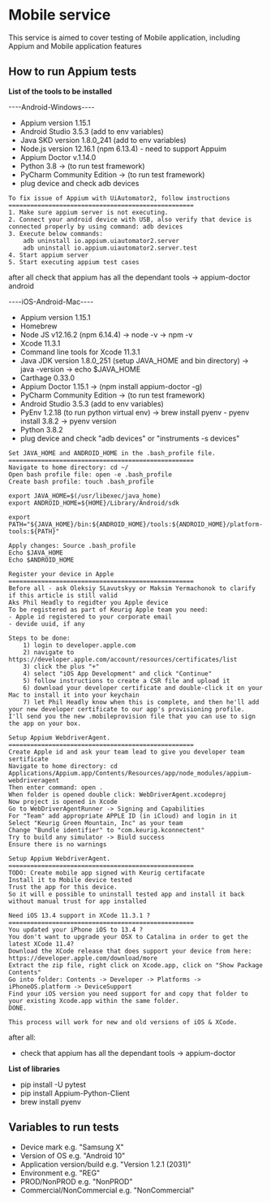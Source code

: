 Mobile service
==============

This service is aimed to cover testing of Mobile application, including Appium and Mobile application features


How to run Appium tests
-------------

**List of the tools to be installed**

----Android-Windows----
* Appium version 1.15.1
* Android Studio 3.5.3 (add to env variables)
* Java SKD version 1.8.0_241 (add to env variables)
* Node.js version 12.16.1 (npm 6.13.4) - need to support Appuim
* Appium Doctor v.1.14.0
* Python 3.8 -> (to run test framework)
* PyCharm Community Edition -> (to run test framework) 
* plug device and check adb devices 

```shell
To fix issue of Appium with UiAutomator2, follow instructions
===================================================
1. Make sure appium server is not executing.
2. Connect your android device with USB, also verify that device is connected properly by using command: adb devices
3. Execute below commands:
    adb uninstall io.appium.uiautomator2.server
    adb uninstall io.appium.uiautomator2.server.test
4. Start appium server
5. Start executing appium test cases
```

after all check that appium has all the dependant tools -> appium-doctor android
  
----iOS-Android-Mac----
* Appium version 1.15.1
* Homebrew
* Node JS v12.16.2 (npm 6.14.4) -> node -v -> npm -v
* Xcode 11.3.1
* Command line tools for Xcode 11.3.1
* Java JDK version 1.8.0_251 (setup JAVA_HOME and bin directory) -> java -version -> echo $JAVA_HOME
* Carthage 0.33.0
* Appium Doctor 1.15.1 -> (npm install appium-doctor -g)
* PyCharm Community Edition -> (to run test framework)
* Android Studio 3.5.3 (add to env variables)
* PyEnv 1.2.18 (to run python virtual env) -> brew install pyenv - pyenv install 3.8.2 -> pyenv version
* Python 3.8.2
* plug device and check "adb devices" or "instruments -s devices"


```shell
Set JAVA_HOME and ANDROID_HOME in the .bash_profile file.
===================================================
Navigate to home directory: cd ~/
Open bash profile file: open -e .bash_profile
Create bash profile: touch .bash_profile

export JAVA_HOME=$(/usr/libexec/java_home)
export ANDROID_HOME=${HOME}/Library/Android/sdk

export PATH="${JAVA_HOME}/bin:${ANDROID_HOME}/tools:${ANDROID_HOME}/platform-tools:${PATH}"

Apply changes: Source .bash_profile
Echo $JAVA_HOME
Echo $ANDROID_HOME
```

```shell
Register your device in Apple
===================================================
Before all - ask Oleksiy SLavutskyy or Maksim Yermachonok to clarify if this article is still valid
Aks Phil Headly to regidter you Apple device
To be registered as part of Keurig Apple team you need:
- Apple id registered to your corporate email
- devide uuid, if any

Steps to be done:
    1) login to developer.apple.com
    2) navigate to https://developer.apple.com/account/resources/certificates/list
    3) click the plus "+"
    4) select "iOS App Development" and click "Continue"
    5) follow instructions to create a CSR file and upload it
    6) download your developer certificate and double-click it on your Mac to install it into your keychain
    7) let Phil Headly know when this is complete, and then he'll add your new developer certificate to our app's provisioning profile.  I'll send you the new .mobileprovision file that you can use to sign the app on your box.
```

```shell
Setup Appium WebdriverAgent.
===================================================
Create Apple id and ask your team lead to give you developer team sertificate
Navigate to home directory: cd Applications/Appium.app/Contents/Resources/app/node_modules/appium-webdriveragent 
Then enter command: open .
When folder is opened double click: WebDriverAgent.xcodeproj
Now project is opened in Xcode
Go to WebDriverAgentRunner -> Signing and Capabilities
For "Team" add appropriate APPLE ID (in iCloud) and login in it
Select "Keurig Green Mountain, Inc" as your team
Change "Bundle identifier" to "com.keurig.kconnectent"
Try to build any simulator -> Biuld success
Ensure there is no warnings
```

```shell
Setup Appium WebdriverAgent.
===================================================
TODO: Create mobile app signed with Keurig certifacate
Install it to Mobile device tested
Trust the app for this device.
So it will e possible to uninstall tested app and install it back without manual trust for app installed 
```

```shell
Need iOS 13.4 support in XCode 11.3.1 ?
===================================================
You updated your iPhone iOS to 13.4 ?
You don't want to upgrade your OSX to Catalina in order to get the latest XCode 11.4?
Download the XCode release that does support your device from here: https://developer.apple.com/download/more
Extract the zip file, right click on Xcode.app, click on "Show Package Contents"
Go into folder: Contents -> Developer -> Platforms -> iPhoneOS.platform -> DeviceSupport
Find your iOS version you need support for and copy that folder to your existing Xcode.app within the same folder.
DONE.

This process will work for new and old versions of iOS & XCode.
```

after all:
- check that appium has all the dependant tools -> appium-doctor

**List of libraries**
* pip install -U pytest
* pip install Appium-Python-Client
* brew install pyenv

Variables to run tests
-------------

* Device mark e.g. "Samsung X"
* Version of OS e.g. "Android 10"
* Application version/build e.g. "Version 1.2.1 (2031)"
* Environment e.g. "REG"
* PROD/NonPROD e.g. "NonPROD"
* Commercial/NonCommercial e.g. "NonCommercial"
